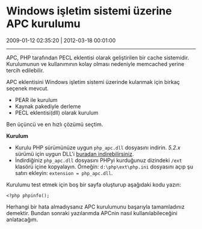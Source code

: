 # Windows işletim sistemi üzerine APC kurulumu

2009-01-12 02:35:20 | 2012-03-18 00:01:00

---

APC, PHP tarafından PECL eklentisi olarak geliştirilen bir cache sistemidir. Kurulumunun ve kullanımının kolay olması nedeniyle memcached yerine tercih edilebilir.

APC eklentisini Windows işletim sistemi üzerinde kulanmak için birkaç seçenek mevcut.

- PEAR ile kurulum
- Kaynak pakediyle derleme
- PECL eklentisi(dll) olarak kurulum

Ben üçüncü ve en hızlı çözümü seçtim.

**Kurulum**

- Kurulu PHP sürümünüze uygun `php_apc.dll` dosyasını indirin. *5.2.x* sürümü için uygun DLL'i [buradan indirebilirsiniz](http://kromann.info/php5_2-Release_TS/php_apc.dll).
- İndirdiğiniz `php_apc.dll` dosyasını PHPyi kurduğunuz dizindeki `/ext` klasörü içine kopyalayın. Örneğin: `d:\php\ext\php.ini` dosyasını açıp şu satırı ekleyin: `extension = php_apc.dll`.

Kurulumu test etmek için boş bir sayfa oluşturup aşağıdaki kodu yazın:

    <?php phpinfo();

Herhangi bir hata almadıysanız APC kurulumunu başarıyla tamamladınız demektir. Bundan sonraki yazılarımda APCnin nasıl kullanılabileceğini anlatacağım.

<!-- meta: archive(1) active(1) -->

